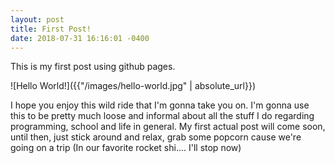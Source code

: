```yaml
---
layout: post
title: First Post!
date: 2018-07-31 16:16:01 -0400
---
```


This is my first post using github pages.

![Hello World!]({{"/images/hello-world.jpg" | absolute_url}})

I hope you enjoy this wild ride that I'm gonna take you on. I'm gonna use this to be pretty much loose and informal about all the stuff I do regarding programming, school and life in general. My first actual post will come soon, until then, just stick around and relax, grab some popcorn cause we're going on a trip (In our favorite rocket shi.... I'll stop now)